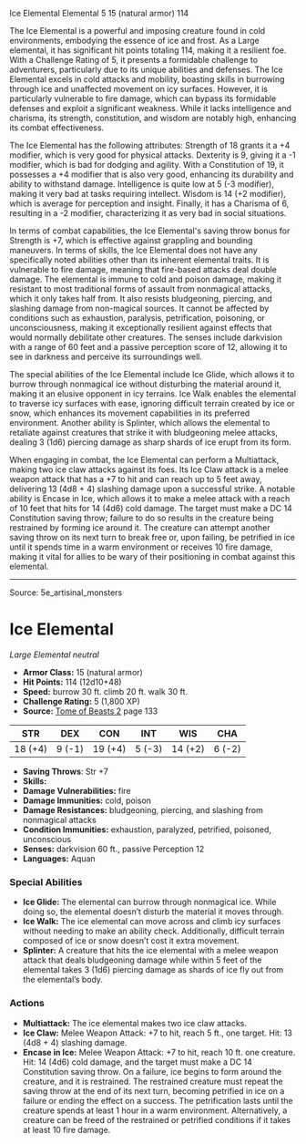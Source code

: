 <MonsterName/>Ice Elemental</MonsterName>
<CreatureType/>Elemental</CreatureType>
<CR/>5</CR>
<AC/>15 (natural armor)</AC>
<HP/>114</HP>
<summary>The Ice Elemental is a powerful and imposing creature found in cold environments, embodying the essence of ice and frost. As a Large elemental, it has significant hit points totaling 114, making it a resilient foe. With a Challenge Rating of 5, it presents a formidable challenge to adventurers, particularly due to its unique abilities and defenses. The Ice Elemental excels in cold attacks and mobility, boasting skills in burrowing through ice and unaffected movement on icy surfaces. However, it is particularly vulnerable to fire damage, which can bypass its formidable defenses and exploit a significant weakness. While it lacks intelligence and charisma, its strength, constitution, and wisdom are notably high, enhancing its combat effectiveness. </summary>

<detail>

The Ice Elemental has the following attributes: Strength of 18 grants it a +4 modifier, which is very good for physical attacks. Dexterity is 9, giving it a -1 modifier, which is bad for dodging and agility. With a Constitution of 19, it possesses a +4 modifier that is also very good, enhancing its durability and ability to withstand damage. Intelligence is quite low at 5 (-3 modifier), making it very bad at tasks requiring intellect. Wisdom is 14 (+2 modifier), which is average for perception and insight. Finally, it has a Charisma of 6, resulting in a -2 modifier, characterizing it as very bad in social situations.

In terms of combat capabilities, the Ice Elemental's saving throw bonus for Strength is +7, which is effective against grappling and bounding maneuvers. In terms of skills, the Ice Elemental does not have any specifically noted abilities other than its inherent elemental traits. It is vulnerable to fire damage, meaning that fire-based attacks deal double damage. The elemental is immune to cold and poison damage, making it resistant to most traditional forms of assault from nonmagical attacks, which it only takes half from. It also resists bludgeoning, piercing, and slashing damage from non-magical sources. It cannot be affected by conditions such as exhaustion, paralysis, petrification, poisoning, or unconsciousness, making it exceptionally resilient against effects that would normally debilitate other creatures. The senses include darkvision with a range of 60 feet and a passive perception score of 12, allowing it to see in darkness and perceive its surroundings well.

The special abilities of the Ice Elemental include Ice Glide, which allows it to burrow through nonmagical ice without disturbing the material around it, making it an elusive opponent in icy terrains. Ice Walk enables the elemental to traverse icy surfaces with ease, ignoring difficult terrain created by ice or snow, which enhances its movement capabilities in its preferred environment. Another ability is Splinter, which allows the elemental to retaliate against creatures that strike it with bludgeoning melee attacks, dealing 3 (1d6) piercing damage as sharp shards of ice erupt from its form.

When engaging in combat, the Ice Elemental can perform a Multiattack, making two ice claw attacks against its foes. Its Ice Claw attack is a melee weapon attack that has a +7 to hit and can reach up to 5 feet away, delivering 13 (4d8 + 4) slashing damage upon a successful strike. A notable ability is Encase in Ice, which allows it to make a melee attack with a reach of 10 feet that hits for 14 (4d6) cold damage. The target must make a DC 14 Constitution saving throw; failure to do so results in the creature being restrained by forming ice around it. The creature can attempt another saving throw on its next turn to break free or, upon failing, be petrified in ice until it spends time in a warm environment or receives 10 fire damage, making it vital for allies to be wary of their positioning in combat against this elemental.</detail>



---

Source: 5e_artisinal_monsters

# Ice Elemental

*Large* *Elemental* *neutral*

- **Armor Class:** 15 (natural armor)
- **Hit Points:** 114 (12d10+48)
- **Speed:** burrow 30 ft. climb 20 ft. walk 30 ft.
- **Challenge Rating:** 5 (1,800 XP)
- **Source:** [Tome of Beasts 2](https://koboldpress.com/kpstore/product/tome-of-beasts-2-for-5th-edition) page 133

| STR | DEX | CON | INT | WIS | CHA |
| --- | --- | --- | --- | --- | --- |
| 18 (+4) | 9 (-1) | 19 (+4) | 5 (-3) | 14 (+2) | 6 (-2) |

- **Saving Throws**: Str +7
- **Skills:** 
- **Damage Vulnerabilities:** fire
- **Damage Immunities:** cold, poison
- **Damage Resistances:** bludgeoning, piercing, and slashing from nonmagical attacks
- **Condition Immunities:** exhaustion, paralyzed, petrified, poisoned, unconscious
- **Senses:** darkvision 60 ft., passive Perception 12
- **Languages:** Aquan

### Special Abilities

- **Ice Glide:** The elemental can burrow through nonmagical ice. While doing so, the elemental doesn’t disturb the material it moves through.
- **Ice Walk:** The ice elemental can move across and climb icy surfaces without needing to make an ability check. Additionally, difficult terrain composed of ice or snow doesn’t cost it extra movement.
- **Splinter:** A creature that hits the ice elemental with a melee weapon attack that deals bludgeoning damage while within 5 feet of the elemental takes 3 (1d6) piercing damage as shards of ice fly out from the elemental’s body.

### Actions

- **Multiattack:** The ice elemental makes two ice claw attacks.
- **Ice Claw:** Melee Weapon Attack: +7 to hit, reach 5 ft., one target. Hit: 13 (4d8 + 4) slashing damage.
- **Encase in Ice:** Melee Weapon Attack: +7 to hit, reach 10 ft. one creature. Hit: 14 (4d6) cold damage, and the target must make a DC 14 Constitution saving throw. On a failure, ice begins to form around the creature, and it is restrained. The restrained creature must repeat the saving throw at the end of its next turn, becoming petrified in ice on a failure or ending the effect on a success. The petrification lasts until the creature spends at least 1 hour in a warm environment. Alternatively, a creature can be freed of the restrained or petrified conditions if it takes at least 10 fire damage.




